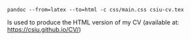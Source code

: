 ```
pandoc --from=latex --to=html -c css/main.css csiu-cv.tex
```

Is used to produce the HTML version of my CV (available at: https://csiu.github.io/CV/)

